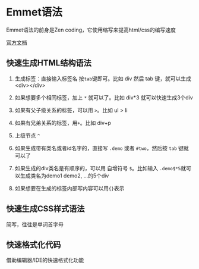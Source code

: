 # Emmet语法

Emmet语法的前身是Zen coding，它使用缩写来提高html/css的编写速度

[官方文档](https://docs.emmet.io/)

## 快速生成HTML结构语法

1. 生成标签：直接输入标签名 按`tab`键即可。比如 div 然后 tab 键，就可以生成\<div>\</div>

2. 如果想要多个相同标签，加上 `*` 就可以了。比如 div*3 就可以快速生成3个div

3. 如果有父子级关系的标签，可以用 `>`。比如 ul > li

4. 如果有兄弟关系的标签，用`+`。比如 div+p

5. 上级节点 `^`

6. 如果生成带有类名或者id名字的，直接写 `.demo` 或者 `#two`，然后按 `tab` 键就可以了

7. 如果生成的div类名是有顺序的，可以用 自增符号 `$`。比如输入 `.demo$*5`就可以生成类名为demo1 demo2, ...的5个div

8. 如果想要在生成的标签内部写内容可以用`{}`表示

## 快速生成CSS样式语法

简写，往往是单词首字母

## 快速格式化代码

借助编辑器/IDE的快速格式化功能
